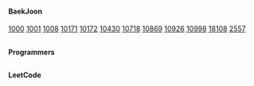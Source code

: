 #### BaekJoon
[1000](https://www.acmicpc.net/problem/1000)
[1001](https://www.acmicpc.net/problem/1001)
[1008](https://www.acmicpc.net/problem/1008)
[10171](https://www.acmicpc.net/problem/10171)
[10172](https://www.acmicpc.net/problem/10172)
[10430](https://www.acmicpc.net/problem/10430)
[10718](https://www.acmicpc.net/problem/10718)
[10869](https://www.acmicpc.net/problem/10869)
[10926](https://www.acmicpc.net/problem/10926)
[10998](https://www.acmicpc.net/problem/10998)
[18108](https://www.acmicpc.net/problem/18108)
[2557](https://www.acmicpc.net/problem/2557)

##

#### Programmers

##

#### LeetCode

##
